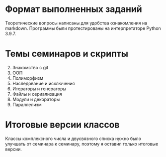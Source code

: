 # Формат выполненных заданий
Теоретические вопросы написаны для удобства ознакомления на markdown.
Программы были протестированы на интерпретаторе Python 3.9.7.

# Темы семинаров и скрипты
2. Знакомство с git
3. ООП
4. Полиморфизм
5. Наследование и исключения
6. Итераторы и генераторы
7. Файлы и сериализация
8. Модули и декораторы
9. Параллелизм

# Итоговые версии классов
Классы комплексного числа и двусвязного списка нужно было улучшать от семинара к семинару,
поэтому я оставил только итоговые версии.
